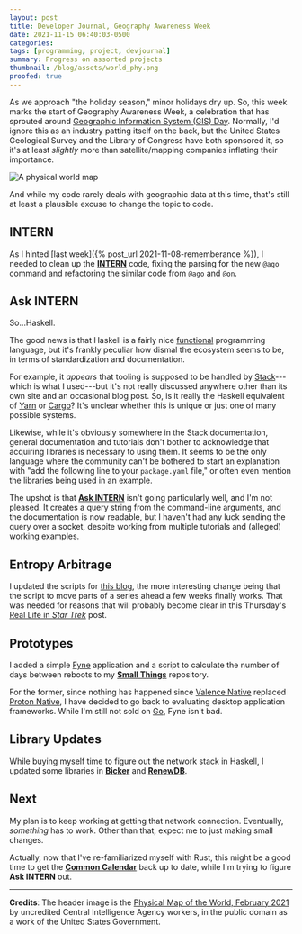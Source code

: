 ```yaml
---
layout: post
title: Developer Journal, Geography Awareness Week
date: 2021-11-15 06:40:03-0500
categories:
tags: [programming, project, devjournal]
summary: Progress on assorted projects
thumbnail: /blog/assets/world_phy.png
proofed: true
---
```


As we approach "the holiday season," minor holidays dry up.  So, this week marks the start of Geography Awareness Week, a celebration that has sprouted around [Geographic Information System (GIS) Day](https://en.wikipedia.org/wiki/GIS_Day).  Normally, I'd ignore this as an industry patting itself on the back, but the United States Geological Survey and the Library of Congress have both sponsored it, so it's at least *slightly* more than satellite/mapping companies inflating their importance.

![A physical world map](/blog/assets/world_phy.png "The Earth, presented in the famous UFO projection")

And while my code rarely deals with geographic data at this time, that's still at least a plausible excuse to change the topic to code.

## INTERN

As I hinted [last week]({% post_url 2021-11-08-rememberance %}), I needed to clean up the [**INTERN**](https://github.com/jcolag/intern) code, fixing the parsing for the new `@ago` command and refactoring the similar code from `@ago` and `@on`.

## Ask INTERN

So...Haskell.

The good news is that Haskell is a fairly nice [functional](https://en.wikipedia.org/wiki/Functional_programming) programming language, but it's frankly peculiar how dismal the ecosystem seems to be, in terms of standardization and documentation.

For example, it *appears* that tooling is supposed to be handled by [Stack](https://haskellstack.org)---which is what I used---but it's not really discussed anywhere other than its own site and an occasional blog post.  So, is it really the Haskell equivalent of [Yarn](https://yarnpkg.com/) or [Cargo](https://doc.rust-lang.org/cargo/)?  It's unclear whether this is unique or just one of many possible systems.

Likewise, while it's obviously somewhere in the Stack documentation, general documentation and tutorials don't bother to acknowledge that acquiring libraries is necessary to using them.  It seems to be the only language where the community can't be bothered to start an explanation with "add the following line to your `package.yaml` file," or often even mention the libraries being used in an example.

The upshot is that [**Ask INTERN**](https://github.com/jcolag/ask-intern) isn't going particularly well, and I'm not pleased.  It creates a query string from the command-line arguments, and the documentation is now readable, but I haven't had any luck sending the query over a socket, despite working from multiple tutorials and (alleged) working examples.

## Entropy Arbitrage

I updated the scripts for [this blog](https://github.com/jcolag/entropy-arbitrage-code), the more interesting change being that the script to move parts of a series ahead a few weeks finally works.  That was needed for reasons that will probably become clear in this Thursday's [Real Life in *Star Trek*](/blog/tag/startrek) post.

## Prototypes

I added a simple [Fyne](https://fyne.io) application and a script to calculate the number of days between reboots to my [**Small Things**](https://github.com/jcolag/SmallThings) repository.

For the former, since nothing has happened since [Valence Native](https://github.com/valence-native/valence-native) replaced [Proton Native](https://github.com/kusti8/proton-native), I have decided to go back to evaluating desktop application frameworks.  While I'm still not sold on [Go](https://golang.org/), Fyne isn't bad.

## Library Updates

While buying myself time to figure out the network stack in Haskell, I updated some libraries in [**Bicker**](https://github.com/jcolag/Bicker) and [**RenewDB**](https://github.com/jcolag/RenewDB).

## Next

My plan is to keep working at getting that network connection.  Eventually, *something* has to work.  Other than that, expect me to just making small changes.

Actually, now that I've re-familiarized myself with Rust, this might be a good time to get the [**Common Calendar**](https://github.com/jcolag/CommonCalendar/) back up to date, while I'm trying to figure **Ask INTERN** out.

* * *

**Credits**:  The header image is the [Physical Map of the World, February 2021](https://www.cia.gov/the-world-factbook/static/2ea375ba452947cfe77e5a3d6cd7c1c5/world_phy.pdf) by uncredited Central Intelligence Agency workers, in the public domain as a work of the United States Government.
